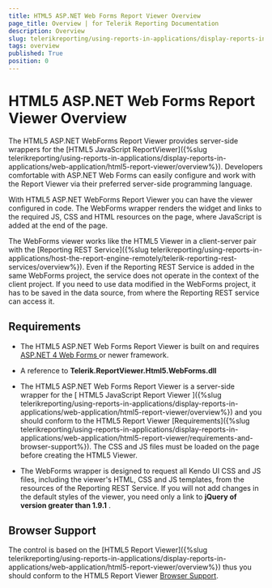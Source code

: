 ```yaml
---
title: HTML5 ASP.NET Web Forms Report Viewer Overview
page_title: Overview | for Telerik Reporting Documentation
description: Overview
slug: telerikreporting/using-reports-in-applications/display-reports-in-applications/web-application/html5-asp.net-web-forms-report-viewer/overview
tags: overview
published: True
position: 0
---
```


# HTML5 ASP.NET Web Forms Report Viewer Overview



The HTML5 ASP.NET WebForms Report Viewer provides server-side wrappers for the         [HTML5 JavaScript ReportViewer]({%slug telerikreporting/using-reports-in-applications/display-reports-in-applications/web-application/html5-report-viewer/overview%}). Developers         comfortable with ASP.NET Web Forms can easily configure and work with the Report Viewer via their preferred server-side programming language.       

With HTML5 ASP.NET WebForms Report Viewer you can have the viewer configured in code.         The WebForms wrapper renders the widget and links to the required JS, CSS and HTML resources on the page, where JavaScript is added at the end of the page.       

The WebForms viewer works like the HTML5 Viewer in a client-server pair with the [Reporting REST Service]({%slug telerikreporting/using-reports-in-applications/host-the-report-engine-remotely/telerik-reporting-rest-services/overview%}).         Even if the Reporting REST Service is added in the same WebForms project, the service does not operate in the context of the client project.         If you need to use data modified in the WebForms project, it has to be saved in the data source, from where the Reporting REST service can access it.       

## Requirements

* The HTML5 ASP.NET Web Forms Report Viewer is built on and requires                [                 ASP.NET 4 Web Forms               ](http://www.asp.net/web-forms)              or newer framework.           

* A reference to __Telerik.ReportViewer.Html5.WebForms.dll__ 

* The HTML5 ASP.NET Web Forms Report Viewer is a server-side wrapper for the [               HTML5 JavaScript Report Viewer             ]({%slug telerikreporting/using-reports-in-applications/display-reports-in-applications/web-application/html5-report-viewer/overview%}) and you should conform to the HTML5 Report Viewer [Requirements]({%slug telerikreporting/using-reports-in-applications/display-reports-in-applications/web-application/html5-report-viewer/requirements-and-browser-support%}).             The CSS and JS files must be loaded on the page before creating the HTML5 Viewer.           

* The WebForms wrapper is designed to request all Kendo UI CSS and JS files, including the viewer's HTML, CSS and JS templates,               from the resources of the Reporting REST Service. If you will not add changes in the default styles of the viewer,               you need only a link to __jQuery of version greater than 1.9.1__ .             

## Browser Support

The control is based on the [HTML5 Report Viewer]({%slug telerikreporting/using-reports-in-applications/display-reports-in-applications/web-application/html5-report-viewer/overview%}) thus you should conform         to the HTML5 Report Viewer [Browser Support](143e5c03-e69d-416f-9ac0-85c397b22b8e#BrowserSupport).       
